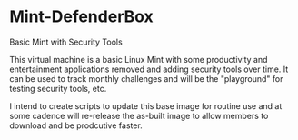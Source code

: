 # Mint-DefenderBox
Basic Mint with Security Tools

This virtual machine is a basic Linux Mint with some productivity and entertainment applications removed and adding security tools over time.  It can be used to track monthly challenges and will be the "playground" for testing security tools, etc.

I intend to create scripts to update this base image for routine use and at some cadence will re-release the as-built image to allow members to download and be prodcutive faster.

